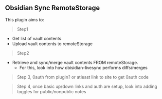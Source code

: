 ## Obsidian Sync RemoteStorage

This plugin aims to:

> Step1

-   Get list of vault contents
-   Upload vault contents to remoteStorage

> Step2

-   Retrieve and sync/merge vault contents FROM remoteStorage.
    -   For this, look into how obisidian-livesync performs diffs/merges

> Step 3, 0auth from plugin? or atleast link to site to get 0auth code

> Step 4, once basic up/down links and auth are setup, look into adding toggles for public/nonpublic notes
